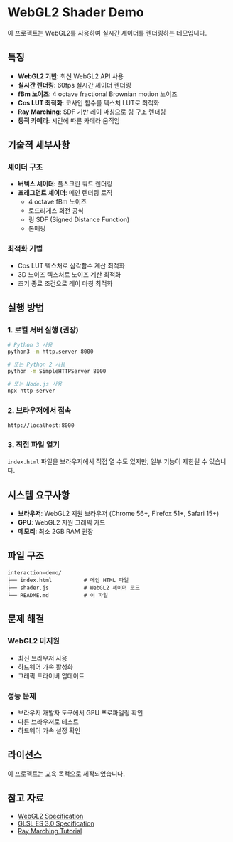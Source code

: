 # WebGL2 Shader Demo

이 프로젝트는 WebGL2를 사용하여 실시간 셰이더를 렌더링하는 데모입니다.

## 특징

- **WebGL2 기반**: 최신 WebGL2 API 사용
- **실시간 렌더링**: 60fps 실시간 셰이더 렌더링
- **fBm 노이즈**: 4 octave fractional Brownian motion 노이즈
- **Cos LUT 최적화**: 코사인 함수를 텍스처 LUT로 최적화
- **Ray Marching**: SDF 기반 레이 마칭으로 링 구조 렌더링
- **동적 카메라**: 시간에 따른 카메라 움직임

## 기술적 세부사항

### 셰이더 구조
- **버텍스 셰이더**: 풀스크린 쿼드 렌더링
- **프래그먼트 셰이더**: 메인 렌더링 로직
  - 4 octave fBm 노이즈
  - 로드리게스 회전 공식
  - 링 SDF (Signed Distance Function)
  - 톤매핑

### 최적화 기법
- Cos LUT 텍스처로 삼각함수 계산 최적화
- 3D 노이즈 텍스처로 노이즈 계산 최적화
- 조기 종료 조건으로 레이 마칭 최적화

## 실행 방법

### 1. 로컬 서버 실행 (권장)

```bash
# Python 3 사용
python3 -m http.server 8000

# 또는 Python 2 사용
python -m SimpleHTTPServer 8000

# 또는 Node.js 사용
npx http-server
```

### 2. 브라우저에서 접속

```
http://localhost:8000
```

### 3. 직접 파일 열기

`index.html` 파일을 브라우저에서 직접 열 수도 있지만, 일부 기능이 제한될 수 있습니다.

## 시스템 요구사항

- **브라우저**: WebGL2 지원 브라우저 (Chrome 56+, Firefox 51+, Safari 15+)
- **GPU**: WebGL2 지원 그래픽 카드
- **메모리**: 최소 2GB RAM 권장

## 파일 구조

```
interaction-demo/
├── index.html          # 메인 HTML 파일
├── shader.js           # WebGL2 셰이더 코드
└── README.md           # 이 파일
```

## 문제 해결

### WebGL2 미지원
- 최신 브라우저 사용
- 하드웨어 가속 활성화
- 그래픽 드라이버 업데이트

### 성능 문제
- 브라우저 개발자 도구에서 GPU 프로파일링 확인
- 다른 브라우저로 테스트
- 하드웨어 가속 설정 확인

## 라이선스

이 프로젝트는 교육 목적으로 제작되었습니다.

## 참고 자료

- [WebGL2 Specification](https://www.khronos.org/registry/webgl/specs/latest/2.0/)
- [GLSL ES 3.0 Specification](https://www.khronos.org/registry/OpenGL/specs/es/3.0/GLSL_ES_Specification_3.00.pdf)
- [Ray Marching Tutorial](https://iquilezles.org/articles/distfunctions2d/) 